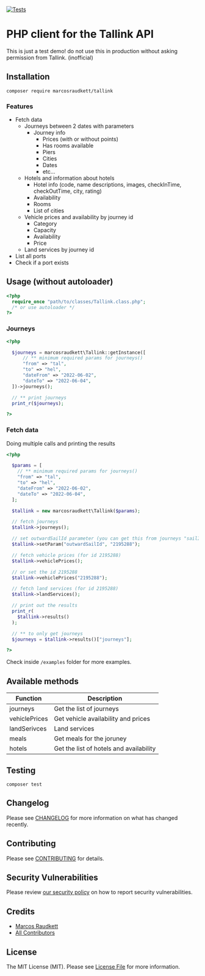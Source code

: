 [![Tests](https://github.com/marcosraudkett/tallink/actions/workflows/run-tests.yml/badge.svg)](https://github.com/marcosraudkett/tallink/actions/workflows/run-tests.yml)

# PHP client for the Tallink API

This is just a test demo! do not use this in production without asking permission from Tallink. (inofficial)

## Installation

```
composer require marcosraudkett/tallink
```

### Features

- Fetch data
  - Journeys between 2 dates with parameters
    - Journey info
      - Prices (with or without points)
      - Has rooms available
      - Piers
      - Cities
      - Dates
      - etc...
  - Hotels and information about hotels
    - Hotel info (code, name descriptions, images, checkInTime, checkOutTime, city, rating)
    - Availability
    - Rooms
    - List of cities
  - Vehicle prices and availability by journey id
    - Category
    - Capacity
    - Availability
    - Price
  - Land services by journey id
- List all ports
- Check if a port exists


## Usage (without autoloader)
```php
<?php
  require_once "path/to/classes/Tallink.class.php";
  /* or use autoloader */
?>
```

### Journeys
```php
<?php

  $journeys = marcosraudkett\Tallink::getInstance([
      // ** minimum required params for journeys()
      "from" => "tal",
      "to" => "hel",
      "dateFrom" => "2022-06-02",
      "dateTo" => "2022-06-04",
  ])->journeys();

  // ** print journeys
  print_r($journeys); 

?>
```
### Fetch data
Doing multiple calls and printing the results
```php
<?php 

  $params = [
    // ** minimum required params for journeys()
    "from" => "tal",
    "to" => "hel",
    "dateFrom" => "2022-06-02",
    "dateTo" => "2022-06-04",
  ];

  $tallink = new marcosraudkett\Tallink($params);

  // fetch journeys
  $tallink->journeys();

  // set outwardSailId parameter (you can get this from journeys "sailId")
  $tallink->setParam("outwardSailId", "2195288");

  // fetch vehicle prices (for id 2195288)
  $tallink->vehiclePrices();

  // or set the id 2195288
  $tallink->vehiclePrices("2195288");

  // fetch land services (for id 2195288)
  $tallink->landServices();

  // print out the results
  print_r(
    $tallink->results()
  );

  // ** to only get journeys
  $journeys = $tallink->results()["journeys"];

?>
```

Check inside `/examples` folder for more examples.

## Available methods
<table>
  <thead>
    <tr>
      <th>Function</th>
      <th>Description</th>
    </tr>
  </thead>
  <tbody>
    <tr>
      <td>journeys</td>
      <td>Get the list of journeys</td>
    </tr>
    <tr>
      <td>vehiclePrices</td>
      <td>Get vehicle availability and prices</td>
    </tr>
    <tr>
      <td>landSerivces</td>
      <td>Land services</td>
    </tr>
    <tr>
      <td>meals</td>
      <td>Get meals for the joruney</td>
    </tr>
    <tr>
      <td>hotels</td>
      <td>Get the list of hotels and availability</td>
    </tr>
  </tbody>
</table>

## Testing

```
composer test
```

## Changelog

Please see [CHANGELOG](CHANGELOG.md) for more information on what has changed recently.

## Contributing

Please see [CONTRIBUTING](https://github.com/marcosraudkett/tallink/.github/blob/main/CONTRIBUTING.md) for details.

## Security Vulnerabilities

Please review [our security policy](../../security/policy) on how to report security vulnerabilities.

## Credits

- [Marcos Raudkett](https://github.com/marcosraudkett)
- [All Contributors](../../contributors)

## License

The MIT License (MIT). Please see [License File](LICENSE.md) for more information.